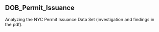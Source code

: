 ## DOB_Permit_Issuance
Analyzing the NYC Permit Issuance Data Set
(investigation and findings in the pdf).
